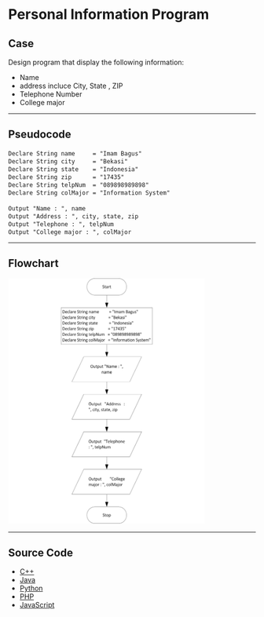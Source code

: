 # Personal Information Program

## Case

Design program that display the following information:

- Name
- address incluce City, State , ZIP
- Telephone Number
- College major

<hr>

## Pseudocode

```
Declare	String name 	= "Imam Bagus"
Declare	String city 	= "Bekasi"
Declare	String state	= "Indonesia"
Declare	String zip		= "17435"
Declare	String telpNum	= "089898989898"
Declare	String colMajor	= "Information System"

Output "Name : ", name
Output "Address : ", city, state, zip
Output "Telephone : ", telpNum
Output "College major : ", colMajor
```

<hr>

## Flowchart

<img src="personalInformationFlowchart.png" width="400" height="500">

<hr>

## Source Code

- [C++](personalInformation.cpp)
- [Java](personalInformation.java)
- [Python](personalInformation.py)
- [PHP](personalInformation.php)
- [JavaScript](personalInformation.js)
